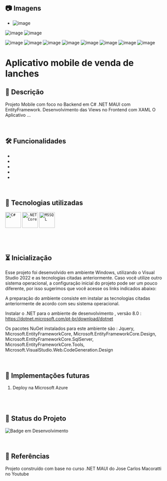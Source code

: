 ## :camera: Imagens 
* ![image](https://github.com/user-attachments/assets/837bb5e9-76a1-4ddb-a8ac-073783eff644)

![image](https://github.com/user-attachments/assets/c6f645bc-71ae-4509-a378-9ad466bc7720)
![image](https://github.com/user-attachments/assets/5a787a87-a215-4f42-a4a5-5027c27ea4b0)

![image](https://github.com/user-attachments/assets/19cc891b-b4a0-427b-bf28-05aed6fdabac)
![image](https://github.com/user-attachments/assets/e56cdd0f-1a16-4077-9ce5-683b1264d2d1)
![image](https://github.com/user-attachments/assets/4782900b-f3d5-44c1-a13c-3daffdf5df3c)
![image](https://github.com/user-attachments/assets/c00e661d-30fa-4151-a62f-c166fec817f6)
![image](https://github.com/user-attachments/assets/dd5c9829-b7c0-435f-bda3-d49f564c760a)
![image](https://github.com/user-attachments/assets/2ed61209-b8e8-4d70-bc36-25788e252920)
![image](https://github.com/user-attachments/assets/da2782cb-a964-41b6-8244-c8d302bf8ade)
![image](https://github.com/user-attachments/assets/0adfb177-fbfa-43ab-ba78-287c0389f73e)



# Aplicativo mobile de venda de lanches 

## 📖  Descrição

Projeto Mobile com foco no Backend em C# .NET MAUI com EntityFramework. Desenvolvimento das Views no Frontend com XAML
O Aplicativo ...

<br/>






## 🛠️ Funcionalidades

-
-
-
-
-


<br/>

## 📡 Tecnologias utilizadas 
<code><img width="50" src="https://user-images.githubusercontent.com/25181517/121405384-444d7300-c95d-11eb-959f-913020d3bf90.png" alt="C#" title="C#"/></code>
	<code><img width="50" src="https://user-images.githubusercontent.com/25181517/121405754-b4f48f80-c95d-11eb-8893-fc325bde617f.png" alt=".NET Core" title=".NET Core"/></code>
	<code><img width="50" src="https://github.com/marwin1991/profile-technology-icons/assets/19180175/3b371807-db7c-45b4-8720-c0cfc901680a" alt="MSSQL" title="MSSQL"/></code>
</div>
<br/><br/>

## ⏳ Inicialização

Esse projeto foi desenvolvido em ambiente Windows, utilizando o Visual Studio 2022 e as tecnologias citadas anteriormente. Caso você utilize outro sistema operacional, a configuração inicial do projeto pode ser um pouco diferente, por isso sugerimos que você acesse os links indicados abaixo:

A preparação do ambiente consiste em instalar as tecnologias citadas anteriormente de acordo com seu sistema operacional.

Instalar o .NET para o ambiente de desenvolvimento , versão 8.0 :
https://dotnet.microsoft.com/pt-br/download/dotnet

Os pacotes NuGet instalados para este ambiente são :
Jquery, Microsoft.EntityFrameworkCore, Microsoft.EntityFrameworkCore.Design, Microsoft.EntityFrameworkCore.SqlServer, Microsoft.EntityFrameworkCore.Tools, Microsoft.VisualStudio.Web.CodeGeneration.Design


<br/>

## 🔮 Implementações futuras
1. Deploy na Microsoft Azure

<br/>
<br/>

## 🔎 Status do Projeto

![Badge em Desenvolvimento](https://img.shields.io/badge/Status-Em%20Desenvolvimento-green)

<br/>

## 📑 Referências

Projeto construído com base no curso .NET MAUI do Jose Carlos Macoratti no Youtube
